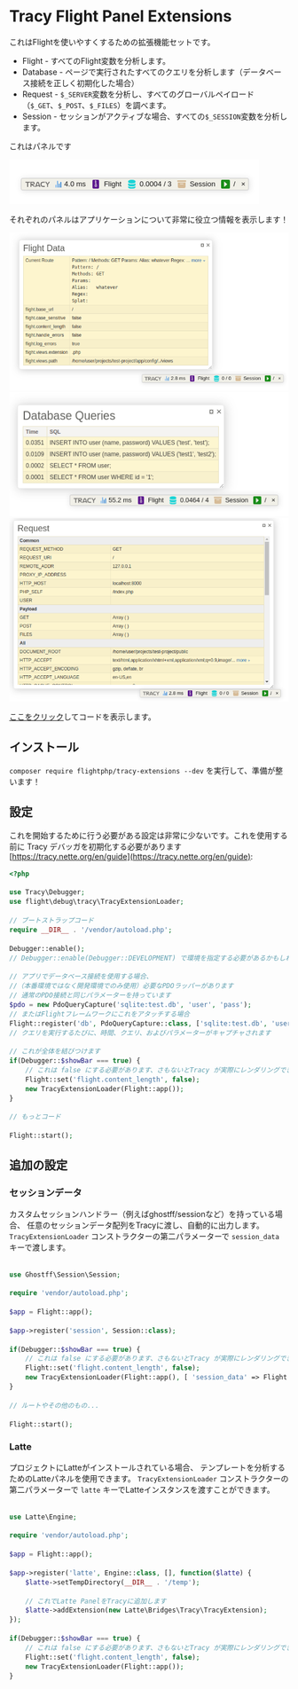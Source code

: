 Tracy Flight Panel Extensions
=====

これはFlightを使いやすくするための拡張機能セットです。

- Flight - すべてのFlight変数を分析します。
- Database - ページで実行されたすべてのクエリを分析します（データベース接続を正しく初期化した場合）
- Request - `$_SERVER`変数を分析し、すべてのグローバルペイロード（`$_GET`、`$_POST`、`$_FILES`）を調べます。
- Session - セッションがアクティブな場合、すべての`$_SESSION`変数を分析します。

これはパネルです

![Flight Bar](https://raw.githubusercontent.com/flightphp/tracy-extensions/master/flight-tracy-bar.png)

それぞれのパネルはアプリケーションについて非常に役立つ情報を表示します！

![Flight Data](https://raw.githubusercontent.com/flightphp/tracy-extensions/master/flight-var-data.png)
![Flight Database](https://raw.githubusercontent.com/flightphp/tracy-extensions/master/flight-db.png)
![Flight Request](https://raw.githubusercontent.com/flightphp/tracy-extensions/master/flight-request.png)

[ここをクリック](https://github.com/flightphp/tracy-extensions)してコードを表示します。

インストール
-------
`composer require flightphp/tracy-extensions --dev` を実行して、準備が整います！

設定
-------
これを開始するために行う必要がある設定は非常に少ないです。これを使用する前に Tracy デバッガを初期化する必要があります [https://tracy.nette.org/en/guide](https://tracy.nette.org/en/guide):

```php
<?php

use Tracy\Debugger;
use flight\debug\tracy\TracyExtensionLoader;

// ブートストラップコード
require __DIR__ . '/vendor/autoload.php';

Debugger::enable();
// Debugger::enable(Debugger::DEVELOPMENT) で環境を指定する必要があるかもしれません

// アプリでデータベース接続を使用する場合、
//（本番環境ではなく開発環境でのみ使用）必要なPDOラッパーがあります
// 通常のPDO接続と同じパラメーターを持っています
$pdo = new PdoQueryCapture('sqlite:test.db', 'user', 'pass');
// またはFlightフレームワークにこれをアタッチする場合
Flight::register('db', PdoQueryCapture::class, ['sqlite:test.db', 'user', 'pass']);
// クエリを実行するたびに、時間、クエリ、およびパラメーターがキャプチャされます

// これが全体を結びつけます
if(Debugger::$showBar === true) {
	// これは false にする必要があります、さもないとTracy が実際にレンダリングできません :(
	Flight::set('flight.content_length', false);
	new TracyExtensionLoader(Flight::app());
}

// もっとコード

Flight::start();
```

## 追加の設定

### セッションデータ
カスタムセッションハンドラー（例えばghostff/sessionなど）を持っている場合、
任意のセッションデータ配列をTracyに渡し、自動的に出力します。
`TracyExtensionLoader` コンストラクターの第二パラメーターで `session_data` キーで渡します。

```php

use Ghostff\Session\Session;

require 'vendor/autoload.php';

$app = Flight::app();

$app->register('session', Session::class);

if(Debugger::$showBar === true) {
	// これは false にする必要があります、さもないとTracy が実際にレンダリングできません :(
	Flight::set('flight.content_length', false);
	new TracyExtensionLoader(Flight::app(), [ 'session_data' => Flight::session()->getAll() ]);
}

// ルートやその他のもの...

Flight::start();
```

### Latte

プロジェクトにLatteがインストールされている場合、
テンプレートを分析するためのLatteパネルを使用できます。
`TracyExtensionLoader` コンストラクターの第二パラメーターで `latte` キーでLatteインスタンスを渡すことができます。

```php

use Latte\Engine;

require 'vendor/autoload.php';

$app = Flight::app();

$app->register('latte', Engine::class, [], function($latte) {
	$latte->setTempDirectory(__DIR__ . '/temp');

	// これでLatte PanelをTracyに追加します
	$latte->addExtension(new Latte\Bridges\Tracy\TracyExtension);
});

if(Debugger::$showBar === true) {
	// これは false にする必要があります、さもないとTracy が実際にレンダリングできません :(
	Flight::set('flight.content_length', false);
	new TracyExtensionLoader(Flight::app());
}